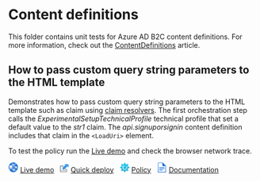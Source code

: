 # Content definitions

This folder contains unit tests for Azure AD B2C content definitions. For more information, check out the [ContentDefinitions](https://docs.microsoft.com/azure/active-directory-b2c/contentdefinitions) article.

## How to pass custom query string parameters to the HTML template

Demonstrates how to pass custom query string parameters to the HTML template such as claim using [claim resolvers](https://docs.microsoft.com/azure/active-directory-b2c/claim-resolver-overview). The first orchestration step calls the *ExperimentalSetupTechnicalProfile* technical profile that set a default value to the *str1* claim. The *api.signuporsignin* content definition includes that claim in the `<LoadUri>` element. 

To test the policy run the [Live demo](https://b2clivedemo.b2clogin.com/b2clivedemo.onmicrosoft.com/B2C_1A_CD_PassParams/oauth2/v2.0/authorize?client_id=cfaf887b-a9db-4b44-ac47-5efff4e2902c&nonce=defaultNonce&redirect_uri=https%3A%2F%2Fjwt.ms&scope=openid&response_type=id_token&prompt=login) and check the browser network trace. 

![live demo](../media/demo.png) [Live demo](https://b2clivedemo.b2clogin.com/b2clivedemo.onmicrosoft.com/B2C_1A_CD_PassParams/oauth2/v2.0/authorize?client_id=cfaf887b-a9db-4b44-ac47-5efff4e2902c&nonce=defaultNonce&redirect_uri=https%3A%2F%2Fjwt.ms&scope=openid&response_type=id_token&prompt=login) &nbsp; ![Quick deploy](../media/deploy.png) [Quick deploy](https://b2ciefsetupapp.azurewebsites.net/) &nbsp; ![policy](../media/policy.png) [Policy](CD_PassParams.xml) &nbsp; ![documentation](../media/doc.png) [Documentation](https://docs.microsoft.com/azure/active-directory-b2c/customize-ui-with-html?pivots=b2c-custom-policy#dynamic-page-content-uri)